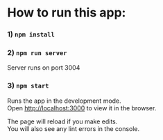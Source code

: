 # How to run this app:

### 1) `npm install`

### 2) `npm run server`

Server runs on port 3004

### 3) `npm start`

Runs the app in the development mode.\
Open [http://localhost:3000](http://localhost:3000) to view it in the browser.

The page will reload if you make edits.\
You will also see any lint errors in the console.


